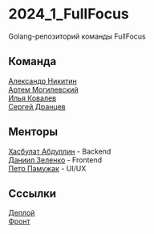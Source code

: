 # 2024_1_FullFocus
Golang-репозиторий команды FullFocus  

## Команда
[Александр Никитин](https://github.com/Olegsandrik)  
[Артем Могилевский](https://github.com/mvp-mogila)  
[Илья Ковалев](https://github.com/b0pof)  
[Сергей Дранцев](https://github.com/Bopster410)  

## Менторы
[Хасбулат Абдуллин](https://github.com/Yakwilik) - Backend  
[Даниил Зеленко](https://github.com/Zela2520) - Frontend  
[Петр Памужак]() - UI/UX  

## Сссылки
[Деплой](https://bizonshop.site/)  
[Фронт](https://github.com/frontend-park-mail-ru/2024_1_FullFocus)  
